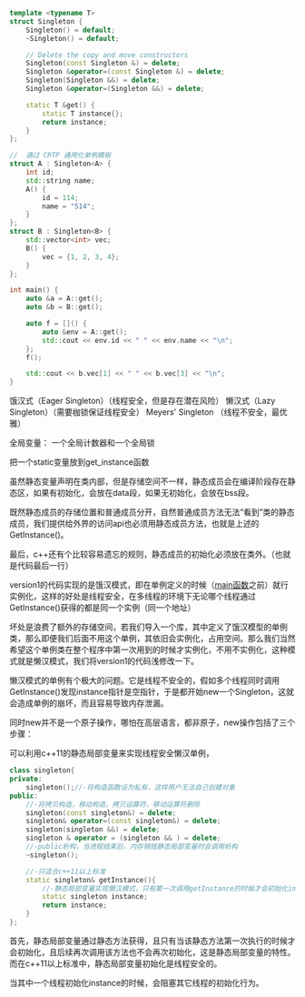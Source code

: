 ```cpp
template <typename T>
struct Singleton {
    Singleton() = default;
    ~Singleton() = default;

    // Delete the copy and move constructors
    Singleton(const Singleton &) = delete;
    Singleton &operator=(const Singleton &) = delete;
    Singleton(Singleton &&) = delete;
    Singleton &operator=(Singleton &&) = delete;

    static T &get() {
        static T instance{};
        return instance;
    }
};

//  通过 CRTP 通用化单例模板
struct A : Singleton<A> {
    int id;
    std::string name;
    A() {
        id = 114;
        name = "514";
    }
};
struct B : Singleton<B> {
    std::vector<int> vec;
    B() {
        vec = {1, 2, 3, 4};
    }
};

int main() {
    auto &a = A::get();
    auto &b = B::get();

    auto f = []() {
        auto &env = A::get();
        std::cout << env.id << " " << env.name << "\n";
    };
    f();

    std::cout << b.vec[1] << " " << b.vec[3] << "\n";
}
```

饿汉式（Eager Singleton）（线程安全，但是存在潜在风险）
懒汉式（Lazy Singleton）（需要枷锁保证线程安全）
Meyers' Singleton （线程不安全，最优雅）


全局变量：  一个全局计数器和一个全局锁

把一个static变量放到get_instance函数

虽然静态变量声明在类内部，但是存储空间不一样，静态成员会在编译阶段存在静态区，如果有初始化，会放在data段，如果无初始化，会放在bss段。

既然静态成员的存储位置和普通成员分开，自然普通成员方法无法“看到”类的静态成员，我们提供给外界的访问api也必须用静态成员方法，也就是上述的GetInstance()。

最后，c++还有个比较容易遗忘的规则，静态成员的初始化必须放在类外。（也就是代码最后一行）


version1的代码实现的是饿汉模式，即在单例定义的时候（[main函数](https://www.zhihu.com/search?q=main%E5%87%BD%E6%95%B0&search_source=Entity&hybrid_search_source=Entity&hybrid_search_extra=%7B%22sourceType%22%3A%22answer%22%2C%22sourceId%22%3A2569186771%7D)之前）就行实例化，这样的好处是线程安全，在多线程的环境下无论哪个线程通过GetInstance()获得的都是同一个实例（同一个地址）

坏处是浪费了额外的存储空间，若我们导入一个库，其中定义了饿汉模型的单例类，那么即便我们后面不用这个单例，其依旧会实例化，占用空间。那么我们当然希望这个单例类在整个程序中第一次用到的时候才实例化，不用不实例化，这种模式就是懒汉模式，我们将version1的代码浅修改一下。

懒汉模式的单例有个极大的问题。它是线程不安全的，假如多个线程同时调用GetInstance()发现instance指针是空指针，于是都开始new一个Singleton，这就会造成单例的崩坏，而且容易导致内存泄漏。

同时new并不是一个原子操作，哪怕在高层语言，都非原子，new操作包括了三个步骤：

可以利用c++11的静态局部变量来实现线程安全懒汉单例，
```C++
class singleton{
private:
    singleton();//-将构造函数设为私有，这样用户无法自己创建对象
public:
    //-将拷贝构造，移动构造，拷贝运算符，移动运算符删除
    singleton(const singleton&) = delete;
    singleton& operator=(const singleton&) = delete;
    singleton(singleton &&) = delete;
    singleton & operator = (singleton && ) = delete;
    //-public析构，当进程结束后，内存销毁静态局部变量时会调用析构
    ~singleton();

    //-只适合c++11以上标准
    static singleton& getInstance(){
        //-静态局部变量实现懒汉模式，只有第一次调用getInstance的时候才会初始化instance，且全局只会初始化一次
        static singleton instance;
        return instance;
    }
};
```

首先，静态局部变量通过静态方法获得，且只有当该静态方法第一次执行的时候才会初始化，且后续再次调用该方法也不会再次初始化，这是静态局部变量的特性。而在c++11以上标准中，静态局部变量初始化是线程安全的。

当其中一个线程初始化instance的时候，会阻塞其它线程的初始化行为。
